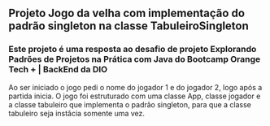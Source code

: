 ## Projeto Jogo da velha com implementação do padrão singleton na classe TabuleiroSingleton
### Este projeto é uma resposta ao desafio de projeto Explorando Padrões de Projetos na Prática com Java do Bootcamp Orange Tech + | BackEnd da DIO
Ao ser iniciado o jogo pedi o nome do jogador 1 e do jogador 2, logo após a partida inicia.
O jogo foi estruturado com uma classe App, classe jogador e a classe tabuleiro que implementa o padrão singleton, para que a classe tabuleiro seja instâcia somente uma vez.
